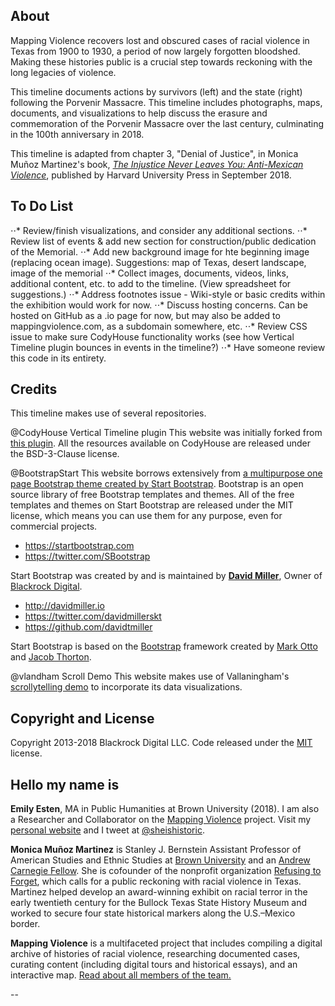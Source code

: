 

## About

Mapping Violence recovers lost and obscured cases of racial violence in Texas from 1900 to 1930, a period of now largely forgotten bloodshed. Making these histories public is a crucial step towards reckoning with the long legacies of violence.

This timeline documents actions by survivors (left) and the state (right) following the Porvenir Massacre. This timeline includes photographs, maps, documents, and visualizations to help discuss the erasure and commemoration of the Porvenir Massacre over the last century, culminating in the 100th anniversary in 2018.

This timeline is adapted from chapter 3, "Denial of Justice", in Monica Muñoz Martinez's book, [*The Injustice Never Leaves You: Anti-Mexican Violence*](http://www.hup.harvard.edu/catalog.php?isbn=9780674976436&content=bios), published by Harvard University Press in September 2018.

## To Do List
⋅⋅* Review/finish visualizations, and consider any additional sections.
⋅⋅* Review list of events & add new section for construction/public dedication of the Memorial.
⋅⋅* Add new background image for hte beginning image (replacing ocean image). Suggestions: map of Texas, desert landscape, image of the memorial
⋅⋅* Collect images, documents, videos, links, additional content, etc. to add to the timeline. (View spreadsheet for suggestions.)
⋅⋅* Address footnotes issue - Wiki-style or basic credits within the exhibition would work for now. 
⋅⋅* Discuss hosting concerns. Can be hosted on GitHub as a .io page for now, but may also be added to mappingviolence.com, as a subdomain somewhere, etc.
⋅⋅* Review CSS issue to make sure CodyHouse functionality works (see how Vertical Timeline plugin bounces in events in the timeline?)
⋅⋅* Have someone review this code in its entirety.


## Credits
This timeline makes use of several repositories.

@CodyHouse Vertical Timeline plugin
This website was initially forked from [this plugin](https://github.com/CodyHouse/vertical-timeline). All the resources available on CodyHouse are released under the BSD-3-Clause license.

@BootstrapStart
This website borrows extensively from [a multipurpose one page Bootstrap theme created by Start Bootstrap](https://github.com/BlackrockDigital/startbootstrap-grayscale).
 Bootstrap is an open source library of free Bootstrap templates and themes. All of the free templates and themes on Start Bootstrap are released under the MIT license, which means you can use them for any purpose, even for commercial projects.

* https://startbootstrap.com
* https://twitter.com/SBootstrap

Start Bootstrap was created by and is maintained by **[David Miller](http://davidmiller.io/)**, Owner of [Blackrock Digital](http://blackrockdigital.io/).

* http://davidmiller.io
* https://twitter.com/davidmillerskt
* https://github.com/davidtmiller

Start Bootstrap is based on the [Bootstrap](http://getbootstrap.com/) framework created by [Mark Otto](https://twitter.com/mdo) and [Jacob Thorton](https://twitter.com/fat).

@vlandham Scroll Demo
This website makes use of Vallaningham's [scrollytelling demo](https://github.com/vlandham/scroll_demo) to incorporate its data visualizations.

## Copyright and License

Copyright 2013-2018 Blackrock Digital LLC. Code released under the [MIT](https://github.com/BlackrockDigital/startbootstrap-grayscale/blob/gh-pages/LICENSE) license.

## Hello my name is
**Emily Esten**, MA in Public Humanities at Brown University (2018). I am also a Researcher and Collaborator on the [Mapping Violence](http://www.mappingviolence.com/) project. Visit my [personal website](http://emilyesten.com/) and I tweet at [@sheishistoric](http://www.twitter.com/sheishistoric).

**Monica Muñoz Martinez** is Stanley J. Bernstein Assistant Professor of American Studies and Ethnic Studies at [Brown University](https://www.brown.edu/) and an [Andrew Carnegie Fellow](http://acfellows.carnegie.org/). She is cofounder of the nonprofit organization [Refusing to Forget](https://www.refusingtoforget.org/), which calls for a public reckoning with racial violence in Texas. Martinez helped develop an award-winning exhibit on racial terror in the early twentieth century for the Bullock Texas State History Museum and worked to secure four state historical markers along the U.S.–Mexico border.

**Mapping Violence** is a multifaceted project that includes compiling a digital archive of histories of racial violence, researching documented cases, curating content (including digital tours and historical essays), and an interactive map. [Read about all members of the team.](https://mappingviolence.com/bios/)

--
